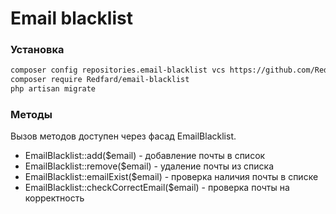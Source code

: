 # Email blacklist

### Установка

```sh
composer config repositories.email-blacklist vcs https://github.com/Redfard/email-blacklist
composer require Redfard/email-blacklist
php artisan migrate
```

### Методы

Вызов методов доступен через фасад EmailBlacklist.

- EmailBlacklist::add($email) - добавление почты в список
- EmailBlacklist::remove($email) - удаление почты из списка
- EmailBlacklist::emailExist($email) - проверка наличия почты в списке
- EmailBlacklist::checkCorrectEmail($email) - проверка почты на корректность
